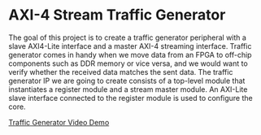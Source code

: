 # AXI-4 Stream Traffic Generator
The goal of this project is to create a traffic generator peripheral with a slave AXI4-Lite interface and a master AXI-4 streaming interface. Traffic generator comes in handy when we move data from an FPGA to off-chip components such as DDR memory or vice versa, and we would want to verify whether the received data matches the sent data. The traffic generator IP we are going to create consists of a top-level module that instantiates a register module and a stream master module. An AXI-Lite slave interface connected to the register module is used to configure the core.


[Traffic Generator Video Demo](https://photos.app.goo.gl/Y6PoywSLS1v4PKEn6)
